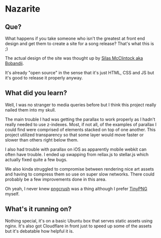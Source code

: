 # Nazarite

## Que?

What happens if you take someone who isn't the greatest at front end design and get them to create a site for a song release? That's what this is ;)

The actual design of the site was thought up by [Silas McClintock aka Bobandii](https://www.facebook.com/iambobandii/).

It's already "open source" in the sense that it's just HTML, CSS and JS but it's good to release it properly anyway.

## What did you learn?

Well, I was no stranger to media queries before but I think this project really nailed them into my skull.

The main trouble I had was getting the parallax to work properly as I hadn't really needed to use z-indexes. Most, if not all, of the examples of parallax I could find were comprised of elements stacked on top of one another. This project utilized transparency so that some layer would move faster or slower than others right below them.

I also had trouble with parallax on iOS as apparently mobile webkit can often have trouble. I ended up swapping from rellax.js to stellar.js which actually fixed quite a few bugs.

We also kinda struggled to compromise between rendering nice art assets and having to compress them so use on super slow networks. There could probably be a few improvements done in this area.

Oh yeah, I never knew [pngcrush](https://pmt.sourceforge.io/pngcrush/) was a thing although I prefer [TinyPNG](https://tinypng.com) myself.

## What's it running on?

Nothing special, it's on a basic Ubuntu box that serves static assets using nginx. It's also got Cloudflare in front just to speed up some of the assets but it's debatable how helpful it is.
